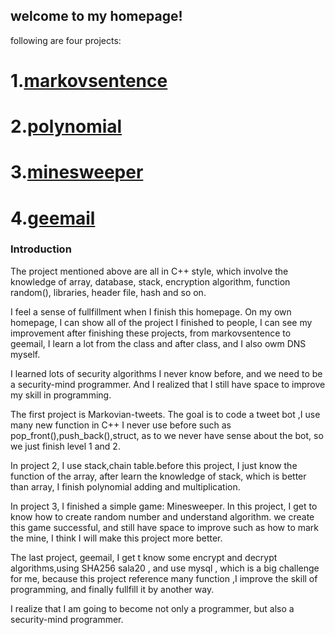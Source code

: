 
## welcome to my homepage!
following are four projects:
# 1.[markovsentence](http://markovsentence.zwhedegehog.us/)

# 2.[polynomial](http://polynomial.zwhedegehog.us/)

# 3.[minesweeper](http://minesweeper.zwhedegehog.us/)

# 4.[geemail](http://geemail.zwhedegehog.us/)


### Introduction 

The project mentioned above are all in C++ style, which involve the knowledge of array, database, stack, encryption algorithm, function random(), libraries, header file, hash and so on.

I feel a sense of fullfillment when I finish this homepage. On my own homepage, I can show all of the project I finished to people, I can see my improvement after finishing these projects, from markovsentence to geemail, I learn a lot from the class and after class, and I also owm DNS myself.

 I learned lots of security algorithms I never know before, and we need to be a security-mind programmer. And I realized that I still have space to improve my skill in programming.

The first project is Markovian-tweets. The goal is to code a tweet bot ,I use many new function in C++  I never use before such as pop_front(),push_back(),struct, as to we never have sense about the bot, so we just finish level 1 and 2. 

In project 2, I use stack,chain table.before this project, I just know the function of the array, after learn the knowledge of stack, which is better than array, I finish polynomial adding and multiplication. 

In project 3, I finished a simple game: Minesweeper. In this project, I get to know how to create random number and understand algorithm. we create this game successful, and still have space to improve such as how to mark the mine, I think I will make this project more better.

The last project, geemail, I get t know some  encrypt and decrypt algorithms,using SHA256 sala20 , and use mysql , which is a big challenge for me, because this project reference many function ,I improve the skill of programming, and finally fullfill it by another way.

I realize that  I am going to  become not only a programmer, but also a security-mind programmer.
